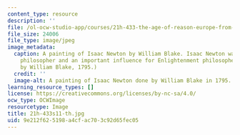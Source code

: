 ```yaml
---
content_type: resource
description: ''
file: /ol-ocw-studio-app/courses/21h-433-the-age-of-reason-europe-from-the-17th-to-the-early-19th-centuries-spring-2011/9e212f625198a4cfac703c92d65fec05_21h-433s11-th.jpg
file_size: 24006
file_type: image/jpeg
image_metadata:
  caption: A painting of Isaac Newton by William Blake. Isaac Newton was a natural
    philosopher and an important influence for Enlightenment philosophers. (Painting
    by William Blake, 1795.)
  credit: ''
  image-alt: A painting of Isaac Newton done by William Blake in 1795.
learning_resource_types: []
license: https://creativecommons.org/licenses/by-nc-sa/4.0/
ocw_type: OCWImage
resourcetype: Image
title: 21h-433s11-th.jpg
uid: 9e212f62-5198-a4cf-ac70-3c92d65fec05
---
```

